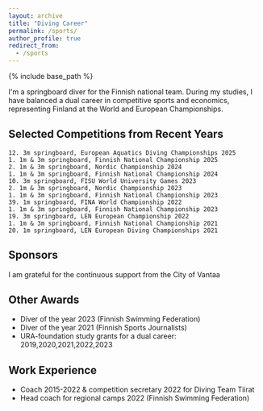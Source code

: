 ```yaml
---
layout: archive
title: "Diving Career"
permalink: /sports/
author_profile: true
redirect_from:
  - /sports
---
```


{% include base_path %}


I'm a springboard diver for the Finnish national team. During my studies, I have balanced a dual career in competitive sports and economics, representing Finland at the World and European Championships.

Selected Competitions from Recent Years
----
~~~
12. 3m springboard, European Aquatics Diving Championships 2025
1. 1m & 3m springboard, Finnish National Championship 2025
2. 1m & 3m springboard, Nordic Championship 2024
1. 1m & 3m springboard, Finnish National Championship 2024
10. 3m springboard, FISU World University Games 2023
2. 1m & 3m springboard, Nordic Championship 2023
1. 1m & 3m springboard, Finnish National Championship 2023
39. 1m springboard, FINA World Championship 2022
1. 1m & 3m springboard, Finnish National Championship 2023
19. 3m springboard, LEN European Championship 2022
1. 1m & 3m springboard, Finnish National Championship 2021
20. 1m springboard, LEN European Diving Championships 2021
~~~

Sponsors
----

I am grateful for the continuous support from the City of Vantaa

Other Awards
----

* Diver of the year 2023 (Finnish Swimming Federation)
* Diver of the year 2021 (Finnish Sports Journalists)
* URA-foundation study grants for a dual career: 2019,2020,2021,2022,2023



Work Experience
---
* Coach 2015-2022 & competition secretary 2022 for Diving Team Tiirat
* Head coach for regional camps 2022 (Finnish Swimming Federation)


